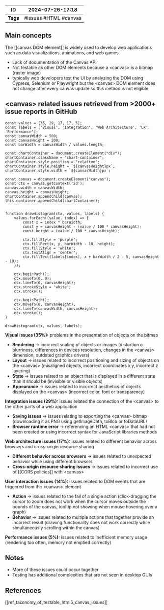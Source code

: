 | ID       | 2024-07-26-17:18      |
| -------- | --------------------- |
| **Tags** | #issues #HTML #canvas |
## Main concepts

The [[canvas DOM element]] is widely used to develop web applications such as data visualizations, animations, and web games
- Lack of documentation of the Canvas API
- Not testable as other DOM elements because a \<canvas> is a bitmap (raster image)
- typically web developers test the UI by analyzing the DOM using Cypress, Selenium or Playwright but the \<canvas> DOM element does not change after every canvas update so this method is not eligible
## \<canvas> related issues retrieved from >2000+ issue reports in GitHub

```dataviewjs
const values = [35, 29, 17, 17, 5];
const labels = ['Visual', 'Integration', 'Web Architecture', 'UX', 'Performance'];
const canvasWidth = 500;
const canvasHeight = 200;
const barWidth = canvasWidth / values.length;

const chartContainer = document.createElement("div");
chartContainer.className = "chart-container";
chartContainer.style.position = "relative";
chartContainer.style.height = `${canvasHeight}px`;
chartContainer.style.width = `${canvasWidth}px`;

const canvas = document.createElement("canvas");
const ctx = canvas.getContext('2d');
canvas.width = canvasWidth;
canvas.height = canvasHeight;
chartContainer.appendChild(canvas);
this.container.appendChild(chartContainer);


function drawHistogram(ctx, values, labels) {
    values.forEach((value, index) => {
        const x = index * barWidth;
        const y = canvasHeight - (value / 100 * canvasHeight);
        const height = (value / 100 * canvasHeight);

        ctx.fillStyle = 'purple';
        ctx.fillRect(x, y, barWidth - 10, height);
        ctx.fillStyle = 'white';
        ctx.textAlign = 'center';
        ctx.fillText(labels[index], x + barWidth / 2 - 5, canvasHeight - 10);
    });

    ctx.beginPath();
    ctx.moveTo(0, 0);
    ctx.lineTo(0, canvasHeight);
    ctx.strokeStyle = 'white';
    ctx.stroke();

    ctx.beginPath();
    ctx.moveTo(0, canvasHeight);
    ctx.lineTo(canvasWidth, canvasHeight);
    ctx.stroke();
}

drawHistogram(ctx, values, labels);

```


**Visual issues (35%):** problems in the presentation of objects on the bitmap
- **Rendering** → incorrect scaling of objects or images (distortion o blurriness, differences in devices resolution, changes in the \<canvas> dimension, outdated graphics drivers)
- **Layout** → issues related to incorrect positioning and sizing of objects on the \<canvas> (misaligned objects, incorrect coordinates x,y, incorrect z layering)
- **State** → issues related to an object that is displayed in a different state than it should be (invisible or visible objects)
- **Appearance** → issues related to incorrect aesthetics of objects displayed on the \<canvas> (incorrect color, font or transparency)

**Integration issues (29%):** issues related the connection of the \<canvas> to the other parts of a web application
- **Saving issues** → issues relating to exporting the \<canvas> bitmap (downloading it as PNG using getImageData, toBlob or toDataURL)
- **Browser runtime error** → referencing an HTML \<canvas> that had not been created or using incorrect syntax for JavaScript libraries methods

**Web architecture issues (17%):** issues related to different behavior across browsers and cross-origin resource sharing
- **Different behavior across browsers** → issues related to unexpected behavior while using different browsers
- **Cross-origin resource sharing issues** → issues related to incorrect use of [[CORS policies]] with \<canvas>

**User interaction issues (14%):** issues related to DOM events that are triggered from the
\<canvas> element
- **Action** → issues related to the fail of a single action (click-dragging the cursor to zoom does not work when the cursor moves outside the bounds of the canvas, tooltip not showing when mouse hovering over a graph)
- **Behavior** _→_ issues related to multiple actions that together provide an incorrect result (drawing functionality does not work correctly while simultaneously scrolling within the canvas)

**Performance issues (5%):** issues related to inefficient memory usage (rendering too often, memory not emptied correctly)

## Notes
- More of these issues could occur together
- Testing has additional complexities that are not seen in desktop GUIs

## References
[[ref_taxonomy_of_testable_html5_canvas_issues]]